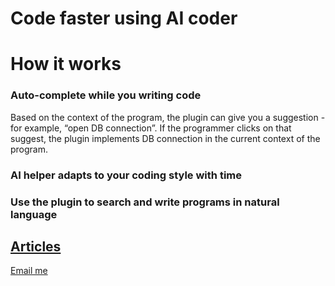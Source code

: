 # Code faster using AI coder  
# How it works  


### Auto-complete while you writing code  

Based on the context of the program, the plugin can give you a suggestion - for example, “open DB connection”. If the programmer clicks on that suggest, the plugin implements DB connection in the current context of the program.  



### AI helper adapts to your coding style with time  



### Use the plugin to search and write programs in natural language  

## [Articles](https://thousandmonkeystypewriter.github.io/blog.html)

<a href="mailto:nayname@gmail.com?subject=thousandmonkeys">Email me</a>










